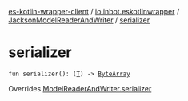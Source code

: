 [es-kotlin-wrapper-client](../../index.md) / [io.inbot.eskotlinwrapper](../index.md) / [JacksonModelReaderAndWriter](index.md) / [serializer](./serializer.md)

# serializer

`fun serializer(): (`[`T`](index.md#T)`) -> `[`ByteArray`](https://kotlinlang.org/api/latest/jvm/stdlib/kotlin/-byte-array/index.html)

Overrides [ModelReaderAndWriter.serializer](../-model-reader-and-writer/serializer.md)

